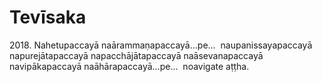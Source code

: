 

# Tevīsaka







2018\. Nahetupaccayā naārammaṇapaccayā…pe…  naupanissayapaccayā napurejātapaccayā napacchājātapaccayā naāsevanapaccayā navipākapaccayā naāhārapaccayā…pe…  noavigate aṭṭha.



